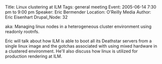 Title: Linux clustering at ILM
Tags: general meeting
Event: 2005-06-14 7:30 pm to 9:00 pm
Speaker: Eric Bermender
Location: O'Reilly Media
Author: Eric Eisenhart
Drupal_Node: 32

aka: Managing linux nodes in a heterogeneous cluster environment using readonly rootnfs.

Eric will talk about how ILM is able to boot all its Deathstar servers from a single linux image and the gotchas associated with using mixed hardware in a clustered environment. He'll also discuss how linux is utilized for production rendering at ILM.
